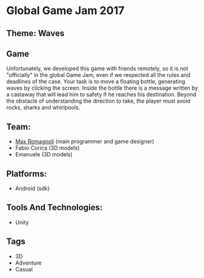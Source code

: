 # Global Game Jam 2017

## Theme: Waves

## Game
Unfortunately, we developed this game with friends remotely, so it is not "officially" in the global Game Jam, even if we respected all the rules and deadlines of the case.
Your task is to move a floating bottle, generating waves by clicking the screen. Inside the bottle there is a message written by a castaway that will lead him to safety if he reaches his destination. Beyond the obstacle of understanding the direction to take, the player must avoid rocks, sharks and whirlpools.

## Team: 
- [Max Romagnoli](https://www.maxromagnoli.com) (main programmer and game designer)
- Fabio Corica (3D models)
- Emanuele (3D models)

## Platforms: 
- Android (sdk)

## Tools And Technologies:
- Unity

## Tags 
- 3D
- Adventure
- Casual